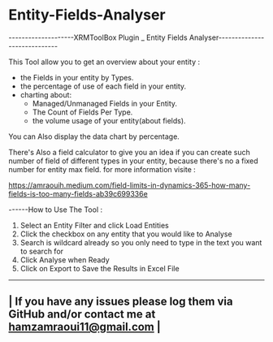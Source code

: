 # Entity-Fields-Analyser
--------------------XRMToolBox Plugin _ Entity Fields Analyser-----------------------------

This Tool allow you to get an overview about your entity :
- the Fields in your entity by Types.
- the percentage of use of each field in your entity.
- charting about:
    - Managed/Unmanaged Fields in your Entity.
    - The Count of Fields Per Type.
    - the volume usage of your entity(about fields).

You can Also display the data chart by percentage.

There's Also a field calculator to give you an idea if you can create such number of field of different types in your entity, because there's no a fixed number for entity max field. for more information visite :

https://amraouih.medium.com/field-limits-in-dynamics-365-how-many-fields-is-too-many-fields-ab39c699336e

------How to Use The Tool :
1. Select an Entity Filter and click Load Entities
2. Click the checkbox on any entity that you would like to Analyse
3. Search is wildcard already so you only need to type in the text you want to search for
4. Click Analyse when Ready
5. Click on Export to Save the Results in Excel File
-----------------------------------------------------------------------------------------------------
|   If you have any issues please log them via GitHub and/or contact me at hamzamraoui11@gmail.com  |
-----------------------------------------------------------------------------------------------------
